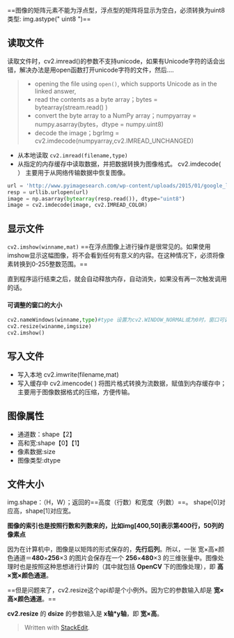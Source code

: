 ==图像的矩阵元素不能为浮点型，浮点型的矩阵将显示为空白，必须转换为uint8类型:  img.astype(" uint8 ")==
## 读取文件
读取文件时，cv2.imread()的参数不支持unicode，如果有Unicode字符的话会出错，解决办法是用open函数打开unicode字符的文件，然后....
>-   opening the file using  `open()`, which supports Unicode as in the linked answer,
>-   read the contents as a byte array；bytes = bytearray(stream.read() )
>-   convert the byte array to a NumPy array；numpyarray = numpy.asarray(bytes，dtype = numpy.uint8)
>-   decode the image；bgrImg = cv2.imdecode(numpyarray,cv2.IMREAD_UNCHANGED)

- 从本地读取
`cv2.imread(filename,type)`
- 从指定的内存缓存中读取数据，并把数据转换为图像格式。
cv2.imdecode( ）
主要用于从网络传输数据中恢复图像。
```py
url = 'http://www.pyimagesearch.com/wp-content/uploads/2015/01/google_logo.png'
resp = urllib.urlopen(url)
image = np.asarray(bytearray(resp.read()), dtype="uint8")
image = cv2.imdecode(image, cv2.IMREAD_COLOR)
```
## 显示文件
`cv2.imshow(winname,mat)`
==在浮点图像上进行操作是很常见的。如果使用imshow显示这幅图像，将不会看到任何有意义的内容。在这种情况下，必须将像素转换到0-255整数范围。==

直到程序运行结束之后，就会自动释放内存，自动消失，如果没有再一次触发调用的话。
#### 可调整的窗口的大小
```py
cv2.nameWindows(winname,type)#type 设置为cv2.WINDOW_NORMAL或为0时，窗口可调。
cv2.resize(winanme,imgsize)
cv2.imshow()
```
## 写入文件
- 写入本地
cv2.imwrite(filename,mat)
- 写入缓存中
cv2.imencode( )
将图片格式转换为流数据，赋值到内存缓存中；主要用于图像数据格式的压缩，方便传输。
## 图像属性
- 通道数：shape【2】
- 高和宽:shape【0】【1】
- 像素数据:size
- 图像类型:dtype
## 文件大小
img.shape：（H，W）；返回的==高度（行数）和宽度（列数）==。
shape[0]对应高，shape[1]对应宽。

**图像的索引也是按照行数和列数来的，比如img[400,50]表示第400行，50列的像素点**

因为在计算机中，图像是以矩阵的形式保存的，**先行后列**。所以，一张 宽×高×颜色通道＝**480**×**256**×3 的图片会保存在一个 **256**×**480**×3 的三维张量中。图像处理时也是按照这种思想进行计算的（其中就包括 **OpenCV** 下的图像处理），即 **高×宽×颜色通道**。

==但是问题来了，cv2.resize这个api却是个小例外。因为它的参数输入却是 **宽×高×颜色通道**。==

**cv2.resize** 的 **dsize** 的参数输入是 **x轴*y轴**，即 **宽×高**。
> Written with [StackEdit](https://stackedit.io/).
<!--stackedit_data:
eyJoaXN0b3J5IjpbLTc0OTMxNjU4MiwxODQ4NTI2NjYxLC0xNj
c4MTU0NjA1LDIyNTI2MTM1NywtMTI3MjYxNzU1OSwxMjg3NjU5
OTgxLC0xMTY3NzQ5MzQwLDEyMzU1MjA4ODksLTE0NzY5MTM2MT
ddfQ==
-->
